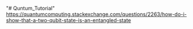 "# Quntum_Tutorial" 
https://quantumcomputing.stackexchange.com/questions/2263/how-do-i-show-that-a-two-qubit-state-is-an-entangled-state